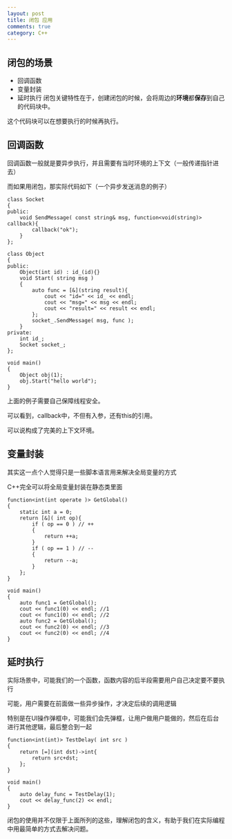 ```yaml
---
layout: post
title: 闭包 应用
comments: true
category: C++
---
```

## 闭包的场景
* 回调函数
* 变量封装
* 延时执行
闭包关键特性在于，创建闭包的时候，会将周边的**环境**都**保存**到自己的代码块中。

这个代码块可以在想要执行的时候再执行。


## 回调函数
回调函数一般就是要异步执行，并且需要有当时环境的上下文（一般传递指针进去）  

而如果用闭包，那实际代码如下（一个异步发送消息的例子）   

```
class Socket
{
public:
    void SendMessage( const string& msg, function<void(string)> callback){
        callback("ok");
    }
};

class Object
{
public:
    Object(int id) : id_(id){}
    void Start( string msg )
    {
        auto func = [&](string result){
            cout << "id=" << id_ << endl;
            cout << "msg=" << msg << endl;
            cout << "result=" << result << endl;
        };
        socket_.SendMessage( msg, func );
    }
private:
    int id_;
    Socket socket_;
};

void main()
{
    Object obj(1);
    obj.Start("hello world");
}
```
上面的例子需要自己保障线程安全。

可以看到，callback中，不但有入参，还有this的引用。

可以说构成了完美的上下文环境。

## 变量封装
其实这一点个人觉得只是一些脚本语言用来解决全局变量的方式

C++完全可以将全局变量封装在静态类里面

```
function<int(int operate )> GetGlobal()
{
    static int a = 0;
    return [&]( int op){
        if ( op == 0 ) // ++
        {
            return ++a;
        }
        if ( op == 1 ) // --
        {
            return --a;
        }
    };
}

void main()
{
    auto func1 = GetGlobal();
    cout << func1(0) << endl; //1
    cout << func1(0) << endl; //2
    auto func2 = GetGlobal();
    cout << func2(0) << endl; //3
    cout << func2(0) << endl; //4
}
```

## 延时执行
实际场景中，可能我们的一个函数，函数内容的后半段需要用户自己决定要不要执行

可能，用户需要在前面做一些异步操作，才决定后续的调用逻辑

特别是在UI操作弹框中，可能我们会先弹框，让用户做用户能做的，然后在后台进行其他逻辑，最后整合到一起

```
function<int(int)> TestDelay( int src )
{
    return [=](int dst)->int{
        return src+dst;
    };
}

void main()
{
    auto delay_func = TestDelay(1);
    cout << delay_func(2) << endl;
}
```

闭包的使用并不仅限于上面所列的这些，理解闭包的含义，有助于我们在实际编程中用最简单的方式去解决问题。
